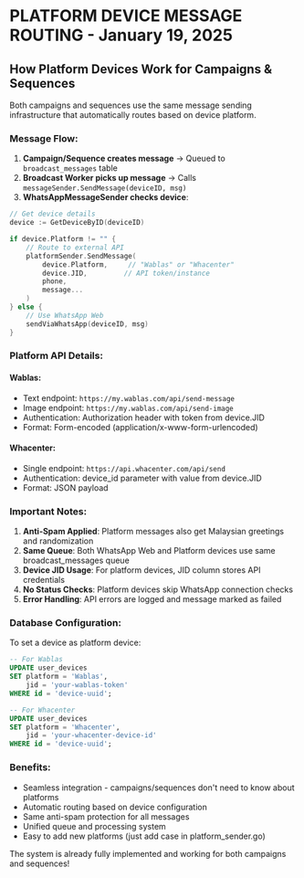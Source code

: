 # PLATFORM DEVICE MESSAGE ROUTING - January 19, 2025

## How Platform Devices Work for Campaigns & Sequences

Both campaigns and sequences use the same message sending infrastructure that automatically routes based on device platform.

### Message Flow:

1. **Campaign/Sequence creates message** → Queued to `broadcast_messages` table
2. **Broadcast Worker picks up message** → Calls `messageSender.SendMessage(deviceID, msg)`
3. **WhatsAppMessageSender checks device**:

```go
// Get device details
device := GetDeviceByID(deviceID)

if device.Platform != "" {
    // Route to external API
    platformSender.SendMessage(
        device.Platform,     // "Wablas" or "Whacenter"
        device.JID,         // API token/instance
        phone,
        message...
    )
} else {
    // Use WhatsApp Web
    sendViaWhatsApp(deviceID, msg)
}
```

### Platform API Details:

#### **Wablas**:
- Text endpoint: `https://my.wablas.com/api/send-message`
- Image endpoint: `https://my.wablas.com/api/send-image`
- Authentication: Authorization header with token from device.JID
- Format: Form-encoded (application/x-www-form-urlencoded)

#### **Whacenter**:
- Single endpoint: `https://api.whacenter.com/api/send`
- Authentication: device_id parameter with value from device.JID
- Format: JSON payload

### Important Notes:

1. **Anti-Spam Applied**: Platform messages also get Malaysian greetings and randomization
2. **Same Queue**: Both WhatsApp Web and Platform devices use same broadcast_messages queue
3. **Device JID Usage**: For platform devices, JID column stores API credentials
4. **No Status Checks**: Platform devices skip WhatsApp connection checks
5. **Error Handling**: API errors are logged and message marked as failed

### Database Configuration:

To set a device as platform device:
```sql
-- For Wablas
UPDATE user_devices 
SET platform = 'Wablas',
    jid = 'your-wablas-token'
WHERE id = 'device-uuid';

-- For Whacenter
UPDATE user_devices 
SET platform = 'Whacenter',
    jid = 'your-whacenter-device-id'
WHERE id = 'device-uuid';
```

### Benefits:
- Seamless integration - campaigns/sequences don't need to know about platforms
- Automatic routing based on device configuration
- Same anti-spam protection for all messages
- Unified queue and processing system
- Easy to add new platforms (just add case in platform_sender.go)

The system is already fully implemented and working for both campaigns and sequences!

